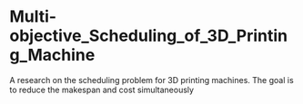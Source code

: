 # Multi-objective_Scheduling_of_3D_Printing_Machine
A research on the scheduling problem for 3D printing machines. The goal is to reduce the makespan and cost simultaneously
